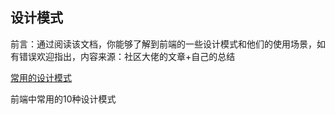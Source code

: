 

## 设计模式

前言：通过阅读该文档，你能够了解到前端的一些设计模式和他们的使用场景，如有错误欢迎指出，内容来源：社区大佬的文章+自己的总结

[常用的设计模式](https://github.com/csxiaoyaojianxian/JavaScriptStudy)

前端中常用的10种设计模式


